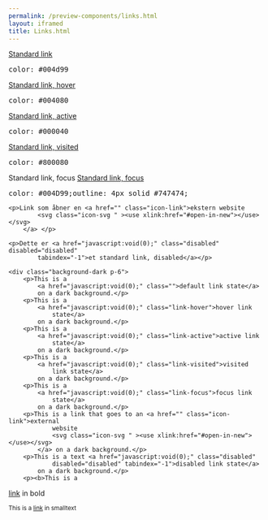 ```yaml
--- 
permalink: /preview-components/links.html
layout: iframed 
title: Links.html
---
```

<div class="container">
    <div class="row">
        <div class="col-12 col-md-6">
            <p>
                <a href="javascript:void(0);" class="">Standard link</a>
            </p>
        </div>
        <div class="col-12 col-md-6">
            <pre>color: #004d99</pre>
        </div>
    </div>
    <div class="row">
        <div class="col-12 col-md-6">
            <p>
                <a href="javascript:void(0);" class="link-hover">Standard
                    link, hover</a>
            </p>
        </div>
        <div class="col-12 col-md-6">
            <pre>color: #004080</pre>
        </div>
    </div>
    <div class="row">
        <div class="col-12 col-md-6">
            <p>
                <a href="javascript:void(0);" class="link-active">Standard
                    link, active</a>
            </p>
        </div>
        <div class="col-12 col-md-6">
            <pre>color: #000040</pre>
        </div>
    </div>
    <div class="row">
        <div class="col-12 col-md-6">
            <p>
                <a href="javascript:void(0);" class="link-visited">Standard
                    link, visited</a>
            </p>
        </div>
        <div class="col-12 col-md-6">
            <pre>color: #800080</pre>
        </div>
    </div>
    <div class="row">
        <div class="col-12 col-md-6">
            <p>Standard link, focus
                <a href="javascript:void(0);" class="link-focus">Standard
                    link, focus</a>
            </p>
        </div>
        <div class="col-12 col-md-6">
            <pre>color: #004D99;outline: 4px solid #747474;</pre>
        </div>
    </div>

    <p>Link som åbner en <a href="" class="icon-link">ekstern website
            <svg class="icon-svg " ><use xlink:href="#open-in-new"></use></svg>
        </a> </p>

    <p>Dette er <a href="javascript:void(0);" class="disabled" disabled="disabled"
            tabindex="-1">et standard link, disabled</a></p>

    <div class="background-dark p-6">
        <p>This is a
            <a href="javascript:void(0);" class="">default link state</a>
            on a dark background.</p>
        <p>This is a
            <a href="javascript:void(0);" class="link-hover">hover link
                state</a>
            on a dark background.</p>
        <p>This is a
            <a href="javascript:void(0);" class="link-active">active link
                state</a>
            on a dark background.</p>
        <p>This is a
            <a href="javascript:void(0);" class="link-visited">visited
                link state</a>
            on a dark background.</p>
        <p>This is a
            <a href="javascript:void(0);" class="link-focus">focus link
                state</a>
            on a dark background.</p>
        <p>This is a link that goes to an <a href="" class="icon-link">external
                website
                <svg class="icon-svg " ><use xlink:href="#open-in-new"></use></svg>
            </a> on a dark background.</p>
        <p>This is a text <a href="javascript:void(0);" class="disabled"
                disabled="disabled" tabindex="-1">disabled link state</a>
            on a dark background.</p>
        <p><b>This is a 
  <a href="javascript:void(0);" class="" >link</a>
 in bold</b></p>
        <p><small>This is a 
  <a href="javascript:void(0);" class="" >link</a>
 in smalltext</small></p>
    </div>
</div>